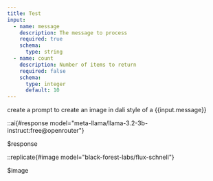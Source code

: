 ```yaml
---
title: Test
input:
  - name: message
    description: The message to process
    required: true
    schema:
      type: string
  - name: count
    description: Number of items to return
    required: false
    schema:
      type: integer
      default: 10
---
```


create a prompt to create an image in dali style of a {{input.message}}

::ai{#response model="meta-llama/llama-3.2-3b-instruct:free@openrouter"}

$response

::replicate{#image model="black-forest-labs/flux-schnell"}

$image
